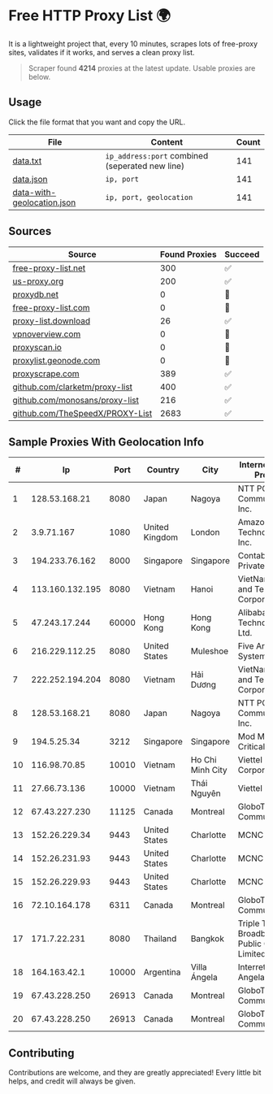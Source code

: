 
# Free HTTP Proxy List 🌍

It is a lightweight project that, every 10 minutes, scrapes lots of free-proxy sites, validates if it works, and serves a clean proxy list.


> Scraper found **4214** proxies at the latest update. Usable proxies are below.

## Usage

Click the file format that you want and copy the URL.


|File|Content|Count|
|----|-------|-----|
|[data.txt](https://raw.githubusercontent.com/themiralay/Proxy-List-World/master/data.txt)|`ip_address:port` combined (seperated new line)|141|
|[data.json](https://raw.githubusercontent.com/themiralay/Proxy-List-World/master/data.json)|`ip, port`|141|
|[data-with-geolocation.json](https://raw.githubusercontent.com/themiralay/Proxy-List-World/master/data-with-geolocation.json)|`ip, port, geolocation`|141|

## Sources

|Source|Found Proxies|Succeed|
|------|-------------|-------|
|[free-proxy-list.net](https://free-proxy-list.net)|300|✅|
|[us-proxy.org](https://www.us-proxy.org)|200|✅|
|[proxydb.net](http://proxydb.net)|0|🚫|
|[free-proxy-list.com](https://free-proxy-list.com/?page=&port=&type%5B%5D=http&type%5B%5D=https&up_time=0&search=Search)|0|🚫|
|[proxy-list.download](https://www.proxy-list.download/HTTP)|26|✅|
|[vpnoverview.com](https://vpnoverview.com/privacy/anonymous-browsing/free-proxy-servers)|0|🚫|
|[proxyscan.io](https://www.proxyscan.io)|0|🚫|
|[proxylist.geonode.com](https://proxylist.geonode.com/api/proxy-list?limit=300&page=1&sort_by=lastChecked&sort_type=desc&protocols=http,https)|0|🚫|
|[proxyscrape.com](https://api.proxyscrape.com/v2/?request=displayproxies&protocol=http&timeout=10000&country=all&ssl=all&anonymity=all)|389|✅|
|[github.com/clarketm/proxy-list](https://raw.githubusercontent.com/clarketm/proxy-list/master/proxy-list-raw.txt)|400|✅|
|[github.com/monosans/proxy-list](https://raw.githubusercontent.com/monosans/proxy-list/main/proxies/http.txt)|216|✅|
|[github.com/TheSpeedX/PROXY-List](https://raw.githubusercontent.com/TheSpeedX/PROXY-List/master/http.txt)|2683|✅|


## Sample Proxies With Geolocation Info

|#|Ip|Port|Country|City|Internet Service Provider|
|-|--|----|-------|----|-------------------------|
|1|128.53.168.21|8080|Japan|Nagoya|NTT PC Communications, Inc.|
|2|3.9.71.167|1080|United Kingdom|London|Amazon Technologies Inc.|
|3|194.233.76.162|8000|Singapore|Singapore|Contabo Asia Private Limited|
|4|113.160.132.195|8080|Vietnam|Hanoi|VietNam Post and Telecom Corporation|
|5|47.243.17.244|60000|Hong Kong|Hong Kong|Alibaba (US) Technology Co., Ltd.|
|6|216.229.112.25|8080|United States|Muleshoe|Five Area Systems, LLC|
|7|222.252.194.204|8080|Vietnam|Hải Dương|VietNam Post and Telecom Corporation|
|8|128.53.168.21|8080|Japan|Nagoya|NTT PC Communications, Inc.|
|9|194.5.25.34|3212|Singapore|Singapore|Mod Mission Critical LLC|
|10|116.98.70.85|10010|Vietnam|Ho Chi Minh City|Viettel Corporation|
|11|27.66.73.136|10000|Vietnam|Thái Nguyên|Viettel Group|
|12|67.43.227.230|11125|Canada|Montreal|GloboTech Communications|
|13|152.26.229.34|9443|United States|Charlotte|MCNC|
|14|152.26.231.93|9443|United States|Charlotte|MCNC|
|15|152.26.229.93|9443|United States|Charlotte|MCNC|
|16|72.10.164.178|6311|Canada|Montreal|GloboTech Communications|
|17|171.7.22.231|8080|Thailand|Bangkok|Triple T Broadband Public Company Limited|
|18|164.163.42.1|10000|Argentina|Villa Ángela|Interret Villa Angela SRL|
|19|67.43.228.250|26913|Canada|Montreal|GloboTech Communications|
|20|67.43.228.250|26913|Canada|Montreal|GloboTech Communications|



## Contributing

Contributions are welcome, and they are greatly appreciated! Every
little bit helps, and credit will always be given.

